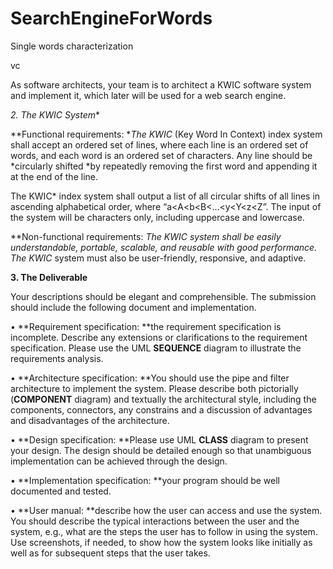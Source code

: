 # SearchEngineForWords

 Single words characterization

vc

As software architects, your team is to architect a KWIC software system and implement it, which later will be used for a web search engine.

**2. The KWIC* System**

**Functional requirements: **The KWIC* (Key Word In Context) index system shall accept an ordered set of lines, where each line is an ordered set of words, and each word is an ordered set of characters. Any line should be *circularly shifted *by repeatedly removing the first word and appending it at the end of the line.

The KWIC* index system shall output a list of all circular shifts of all lines in ascending alphabetical order, where “a<A<b<B<…<y<Y<z<Z”. The input of the system will be characters only, including uppercase and lowercase.

**Non-functional requirements: **The KWIC* system shall be easily understandable, portable, scalable, and reusable with good performance. The KWIC* system must also be user-friendly, responsive, and adaptive.

**3. The Deliverable**

Your descriptions should be elegant and comprehensible. The submission should include the following document and implementation.

• **Requirement specification: **the requirement specification is incomplete. Describe any extensions or clarifications to the requirement specification. Please use the UML **SEQUENCE** diagram to illustrate the requirements analysis.

• **Architecture specification: **You should use the pipe and filter architecture to implement the system. Please describe both pictorially (**COMPONENT** diagram) and textually the architectural style, including the components, connectors, any constrains and a discussion of advantages and disadvantages of the architecture.

• **Design specification: **Please use UML **CLASS** diagram to present your design. The design should be detailed enough so that unambiguous implementation can be achieved through the design.

• **Implementation specification: **your program should be well documented and tested.

• **User manual: **describe how the user can access and use the system. You should describe the typical interactions between the user and the system, e.g., what are the steps the user has to follow in using the system. Use screenshots, if needed, to show how the system looks like initially as well as for subsequent steps that the user takes.
